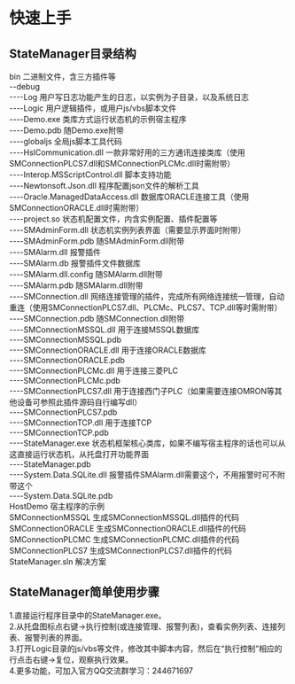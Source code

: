 # 快速上手
## StateManager目录结构
bin 二进制文件，含三方插件等    
--debug    
----Log 用户写日志功能产生的日志，以实例为子目录，以及系统日志    
----Logic 用户逻辑插件，或用户js/vbs脚本文件    
----Demo.exe 类库方式运行状态机的示例宿主程序    
----Demo.pdb 随Demo.exe附带   
----globaljs 全局js脚本工具代码  
----HslCommunication.dll 一款非常好用的三方通讯连接类库（使用SMConnectionPLCS7.dll和SMConnectionPLCMc.dll时需附带）  
----Interop.MSScriptControl.dll 脚本支持功能  
----Newtonsoft.Json.dll 程序配置json文件的解析工具  
----Oracle.ManagedDataAccess.dll 数据库ORACLE连接工具（使用SMConnectionORACLE.dll时需附带）  
----project.so 状态机配置文件，内含实例配置、插件配置等  
----SMAdminForm.dll 状态机实例列表界面（需要显示界面时附带）  
----SMAdminForm.pdb 随SMAdminForm.dll附带  
----SMAlarm.dll 报警插件  
----SMAlarm.db  报警插件文件数据库  
----SMAlarm.dll.config 随SMAlarm.dll附带  
----SMAlarm.pdb  随SMAlarm.dll附带  
----SMConnection.dll  网络连接管理的插件，完成所有网络连接统一管理，自动重连（使用SMConnectionPLCS7.dll、PLCMc、PLCS7、TCP.dll等时需附带）  
----SMConnection.pdb  随SMConnection.dll附带  
----SMConnectionMSSQL.dll  用于连接MSSQL数据库  
----SMConnectionMSSQL.pdb  
----SMConnectionORACLE.dll 用于连接ORACLE数据库  
----SMConnectionORACLE.pdb  
----SMConnectionPLCMc.dll 用于连接三菱PLC  
----SMConnectionPLCMc.pdb  
----SMConnectionPLCS7.dll 用于连接西门子PLC（如果需要连接OMRON等其他设备可参照此插件源码自行编写dll）  
----SMConnectionPLCS7.pdb  
----SMConnectionTCP.dll  用于连接TCP  
----SMConnectionTCP.pdb  
----StateManager.exe  状态机框架核心类库，如果不编写宿主程序的话也可以从这直接运行状态机，从托盘打开功能界面  
----StateManager.pdb  
----System.Data.SQLite.dll  报警插件SMAlarm.dll需要这个，不用报警时可不附带这个  
----System.Data.SQLite.pdb  
HostDemo  宿主程序的示例  
SMConnectionMSSQL  生成SMConnectionMSSQL.dll插件的代码  
SMConnectionORACLE  生成SMConnectionORACLE.dll插件的代码  
SMConnectionPLCMC  生成SMConnectionPLCMC.dll插件的代码  
SMConnectionPLCS7  生成SMConnectionPLCS7.dll插件的代码  
StateManager.sln  解决方案  

## StateManager简单使用步骤
1.直接运行程序目录中的StateManager.exe。  
2.从托盘图标点右键->执行控制(或连接管理、报警列表)，查看实例列表、连接列表、报警列表的界面。  
3.打开Logic目录的js/vbs等文件，修改其中脚本内容，然后在“执行控制”相应的行点击右键->复位，观察执行效果。  
4.更多功能，可加入官方QQ交流群学习：244671697  


